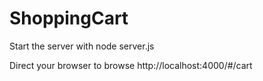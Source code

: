 # ShoppingCart
Start the server with node server.js

Direct your browser to browse http://localhost:4000/#/cart

